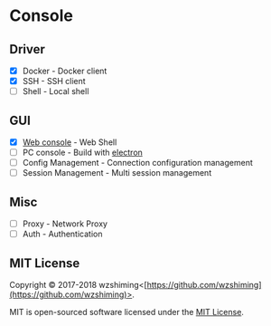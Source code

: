 # Console

## Driver
 - [x] Docker - Docker client
 - [x] SSH - SSH client
 - [ ] Shell - Local shell

## GUI
 - [x] [Web console](./cmd/web_console/) - Web Shell
 - [ ] PC console - Build with [electron](https://github.com/electron/electron)
 - [ ] Config Management - Connection configuration management
 - [ ] Session Management - Multi session management
 
 ## Misc
 - [ ] Proxy - Network Proxy
 - [ ] Auth - Authentication
 
 ## MIT License

Copyright © 2017-2018 wzshiming<[https://github.com/wzshiming](https://github.com/wzshiming)>.

MIT is open-sourced software licensed under the [MIT License](https://opensource.org/licenses/MIT).